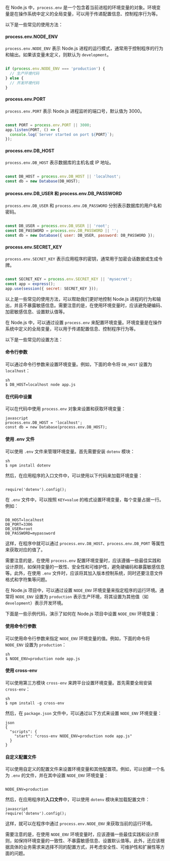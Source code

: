 在 Node.js 中，`process.env` 是一个包含着当前进程的环境变量的对象。环境变量是在操作系统中定义的全局变量，可以用于传递配置信息、控制程序行为等。

以下是一些常见的使用方法：

#### process.env.NODE_ENV

`process.env.NODE_ENV` 表示 Node.js 进程的运行模式，通常用于控制程序的行为和输出。如果该变量未定义，则默认为 `development`。

```javascript

if (process.env.NODE_ENV === 'production') {
  // 生产环境代码
} else {
  // 开发环境代码
}
```

#### process.env.PORT

`process.env.PORT` 表示 Node.js 进程监听的端口号，默认值为 3000。

```javascript

const PORT = process.env.PORT || 3000;
app.listen(PORT, () => {
  console.log(`Server started on port ${PORT}`);
});
```

#### process.env.DB_HOST

`process.env.DB_HOST` 表示数据库的主机名或 IP 地址。

```javascript

const DB_HOST = process.env.DB_HOST || 'localhost';
const db = new Database(DB_HOST);
```

#### process.env.DB_USER 和 process.env.DB_PASSWORD

`process.env.DB_USER` 和 `process.env.DB_PASSWORD` 分别表示数据库的用户名和密码。

```javascript

const DB_USER = process.env.DB_USER || 'root';
const DB_PASSWORD = process.env.DB_PASSWORD || '';
const db = new Database({ user: DB_USER, password: DB_PASSWORD });
```

#### process.env.SECRET_KEY

`process.env.SECRET_KEY` 表示应用程序的密钥，通常用于加密会话数据或生成令牌。

```javascript

const SECRET_KEY = process.env.SECRET_KEY || 'mysecret';
const app = express();
app.use(session({ secret: SECRET_KEY }));
```

以上是一些常见的使用方法，可以帮助我们更好地控制 Node.js 进程的行为和输出，并且不暴露敏感信息。需要注意的是，在使用环境变量时，应该避免硬编码、加密敏感信息、设置默认值等。

在 Node.js 中，可以通过设置 `process.env` 来配置环境变量。环境变量是在操作系统中定义的全局变量，可以用于传递配置信息、控制程序行为等。

以下是一些常见的设置方法：

#### 命令行参数

可以通过命令行参数来设置环境变量。例如，下面的命令将 `DB_HOST` 设置为 `localhost`：

```
sh
$ DB_HOST=localhost node app.js
```

#### 在代码中设置

可以在代码中使用 `process.env` 对象来设置和获取环境变量：

```
javascript
process.env.DB_HOST = 'localhost';
const db = new Database(process.env.DB_HOST);
```

#### 使用 .env 文件

可以使用 `.env` 文件来管理环境变量。首先需要安装 `dotenv` 模块：

```
sh
$ npm install dotenv
```

然后，在应用程序的入口文件中，可以使用以下代码来加载环境变量：

```

require('dotenv').config();
```

在 `.env` 文件中，可以按照 `KEY=value` 的格式设置环境变量，每个变量占据一行。例如：

```

DB_HOST=localhost
DB_PORT=3306
DB_USER=root
DB_PASSWORD=mypassword
```

这样，在程序中就可以通过 `process.env.DB_HOST`、`process.env.DB_PORT` 等属性来获取对应的值了。

需要注意的是，在使用 `process.env` 配置环境变量时，应该遵循一些最佳实践和设计原则，如保持变量的一致性、安全性和可维护性，避免硬编码和暴露敏感信息等。此外，在使用 `.env` 文件时，应该将其加入版本控制系统，同时还要注意文件格式和字符集等问题。

在 Node.js 项目中，可以通过设置 `NODE_ENV` 环境变量来指定程序的运行环境。通常将 `NODE_ENV` 设置为 `production` 表示生产环境，将其设置为其他值（如 `development`）表示开发环境。

下面是一些示例代码，演示了如何在 Node.js 项目中设置 `NODE_ENV` 环境变量：

#### 使用命令行参数

可以使用命令行参数来指定 `NODE_ENV` 环境变量的值。例如，下面的命令将 `NODE_ENV` 设置为 `production`：

```
sh
$ NODE_ENV=production node app.js
```

#### 使用 cross-env

可以使用第三方模块 `cross-env` 来跨平台设置环境变量。首先需要全局安装 `cross-env`：

```
sh
$ npm install -g cross-env
```

然后，在 `package.json` 文件中，可以通过以下方式来设置 `NODE_ENV` 环境变量：

```
json
{
  "scripts": {
    "start": "cross-env NODE_ENV=production node app.js"
  }
}
```

#### 自定义配置文件

可以使用自定义的配置文件来设置环境变量和其他配置项。例如，可以创建一个名为 `.env` 的文件，并在其中设置 `NODE_ENV` 环境变量：

```

NODE_ENV=production
```

然后，在应用程序的**入口文件**中，可以使用 `dotenv` 模块来加载配置文件：

```
javascript
require('dotenv').config();
```

这样，就可以在程序中通过 `process.env.NODE_ENV` 来获取当前的运行环境。

需要注意的是，在使用 `NODE_ENV` 环境变量时，应该遵循一些最佳实践和设计原则，如保持环境变量的一致性、不暴露敏感信息、设置默认值等。此外，还应该根据具体的业务需求来选择不同的配置方式，并考虑安全性、可维护性和扩展性等方面的问题。